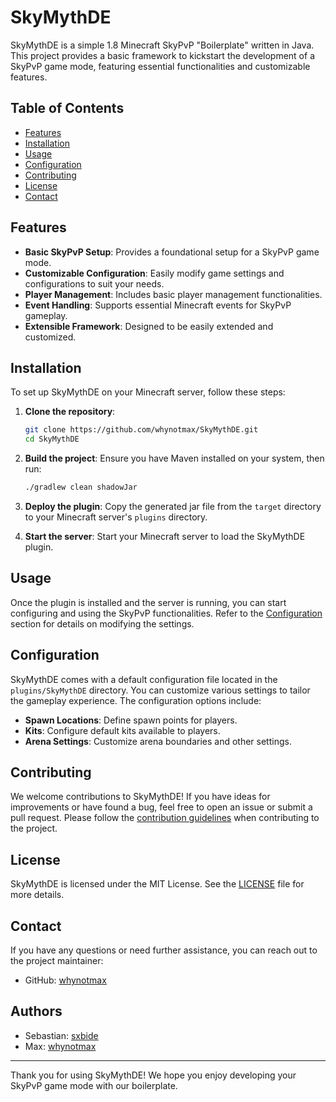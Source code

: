 # SkyMythDE

SkyMythDE is a simple 1.8 Minecraft SkyPvP "Boilerplate" written in Java. This project provides a basic framework to kickstart the development of a SkyPvP game mode, featuring essential functionalities and customizable features. 

## Table of Contents

- [Features](#features)
- [Installation](#installation)
- [Usage](#usage)
- [Configuration](#configuration)
- [Contributing](#contributing)
- [License](#license)
- [Contact](#contact)

## Features

- **Basic SkyPvP Setup**: Provides a foundational setup for a SkyPvP game mode.
- **Customizable Configuration**: Easily modify game settings and configurations to suit your needs.
- **Player Management**: Includes basic player management functionalities.
- **Event Handling**: Supports essential Minecraft events for SkyPvP gameplay.
- **Extensible Framework**: Designed to be easily extended and customized.

## Installation

To set up SkyMythDE on your Minecraft server, follow these steps:

1. **Clone the repository**:
   ```bash
   git clone https://github.com/whynotmax/SkyMythDE.git
   cd SkyMythDE
   ```

2. **Build the project**:
   Ensure you have Maven installed on your system, then run:
   ```bash
   ./gradlew clean shadowJar
   ```

3. **Deploy the plugin**:
   Copy the generated jar file from the `target` directory to your Minecraft server's `plugins` directory.

4. **Start the server**:
   Start your Minecraft server to load the SkyMythDE plugin.

## Usage

Once the plugin is installed and the server is running, you can start configuring and using the SkyPvP functionalities. Refer to the [Configuration](#configuration) section for details on modifying the settings.

## Configuration

SkyMythDE comes with a default configuration file located in the `plugins/SkyMythDE` directory. You can customize various settings to tailor the gameplay experience. The configuration options include:

- **Spawn Locations**: Define spawn points for players.
- **Kits**: Configure default kits available to players.
- **Arena Settings**: Customize arena boundaries and other settings.

## Contributing

We welcome contributions to SkyMythDE! If you have ideas for improvements or have found a bug, feel free to open an issue or submit a pull request. Please follow the [contribution guidelines](CONTRIBUTING.md) when contributing to the project.

## License

SkyMythDE is licensed under the MIT License. See the [LICENSE](LICENSE) file for more details.

## Contact

If you have any questions or need further assistance, you can reach out to the project maintainer:

- GitHub: [whynotmax](https://github.com/whynotmax)

## Authors

- Sebastian: [sxbide](https://github.com/sxbide)
- Max: [whynotmax](https://github.com/whynotmax)

---

Thank you for using SkyMythDE! We hope you enjoy developing your SkyPvP game mode with our boilerplate.
